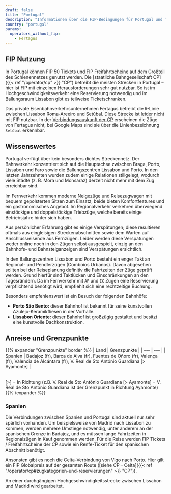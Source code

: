 ```yaml
---
draft: false
title: "Portugal"
description: "Informationen über die FIP-Bedingungen für Portugal und für welche Betreiber Vergünstigungen genutzt werden können."
country: "portugal"
params:
  operators_without_fip:
    - Fertagus
---
```


## FIP Nutzung

In Portugal können FIP 50 Tickets und FIP Freifahrtscheine auf dem Großteil des Schienennetzes genutzt werden.
Die [staatliche Bahngesellschaft CP]({{< ref "/operator/cp" >}} "CP") betreibt die meisten Strecken in Portugal – hier ist FIP mit einzelnen Herausforderungen sehr gut nutzbar.
So ist im Hochgeschwindigkeitsverkehr eine Reservierung notwendig und im Ballungsraum Lissabon gibt es teilweise Ticketschranken.

Das private Eisenbahnverkehrsunternehmen Fertagus betreibt die `R`-Linie zwischen Lissabon Roma-Areeiro und Setúbal. Diese Strecke ist leider nicht mit FIP nutzbar.
In der [Verbindungsauskunft der CP](https://www.cp.pt/en) erscheinen die Züge von Fertagus nicht, bei Google Maps sind sie über die Linienbezeichnung `Setúbal` erkennbar.

## Wissenswertes

Portugal verfügt über kein besonders dichtes Streckennetz.
Der Bahnverkehr konzentriert sich auf die Hauptachse zwischen Braga, Porto, Lissabon und Faro sowie die Ballungszentren Lissabon und Porto.
In den letzten Jahrzehnten wurden zudem einige Relationen stillgelegt, wodurch viele Städte (z. B. Mora und Monsaraz) derzeit nicht mehr mit dem Zug erreichbar sind.

Im Fernverkehr kommen moderne Neigezüge und Reisezugwagen mit bequem gepolsterten Sitzen zum Einsatz, beide bieten Komfortfeatures und ein gastronomisches Angebot. Im Regionalverkehr verkehren überwiegend einstöckige und doppelstöckige Triebzüge, welche bereits einige Betriebsjahre hinter sich haben.

Aus persönlicher Erfahrung gibt es einige Verspätungen; diese resultieren oftmals aus eingleisigen Streckenabschnitten sowie dem Warten auf Anschlussreisende aus Fernzügen.
Leider werden diese Verspätungen weder online noch in den Zügen selbst ausgespielt, einzig an den Bahnhofs- und Bahnsteiganzeigen sind Verspätungen ersichtlich.

In den Ballungszentren Lissabon und Porto besteht ein enger Takt an Regional- und Pendlerzügen (Comboios Urbanos).
Davon abgesehen sollten bei der Reiseplanung definitiv die Fahrtzeiten der Züge geprüft werden. Grund hierfür sind Taktlücken und Einschränkungen an den Tagesrändern.
Da im Fernverkehr mit `AP` und `IC` Zügen eine Reservierung verpflichtend benötigt wird, empfiehlt sich eine rechtzeitige Buchung.

Besonders empfehlenswert ist ein Besuch der folgenden Bahnhöfe:

- **Porto São Bento:** dieser Bahnhof ist bekannt für seine kunstvollen Azulejo-Keramikfliesen in der Vorhalle.
- **Lissabon Oriente:** dieser Bahnhof ist großzügig gestaltet und besitzt eine kunstvolle Dachkonstruktion.

## Anreise und Grenzpunkte

{{% expander "Grenzpunkte" border %}}
| Land | Grenzpunkte |
| --- | --- |
| Spanien | Badajoz (fr), Barca de Alva (fr), Fuentes de Oñoro (fr), Valença (fr), Valencia de Alcántara (fr), V. Real de Sto António Guardiana [> Ayamonte] |

\
[>] = In Richtung (z.B. V. Real de Sto António Guardiana [> Ayamonte] = V. Real de Sto António Guardiana ist der Grenzpunkt in Richtung Ayamonte)
{{% /expander %}}

### Spanien

Die Verbindungen zwischen Spanien und Portugal sind aktuell nur sehr spärlich vorhanden. Um beispielsweise von Madrid nach Lissabon zu kommen, werden mehrere Umstiege notwendig, unter anderem an der spanischen Grenze in Badajoz, und es müssen lange Fahrtzeiten in Regionalzügen in Kauf genommen werden. Für die Reise werden FIP Tickets / Freifahrtscheine der CP sowie ein Renfe-Ticket für den spanischen Abschnitt benötigt.

Ansonsten gibt es noch die Celta-Verbindung von Vigo nach Porto. Hier gilt ein FIP Globalpreis auf der gesamten Route ([siehe CP – Celta]({{< ref "/operator/cp#zugkategorien-und-reservierungen" >}} "CP")).

An einer durchgängigen Hochgeschwindigkeitsstrecke zwischen Lissabon und Madrid wird gearbeitet.
